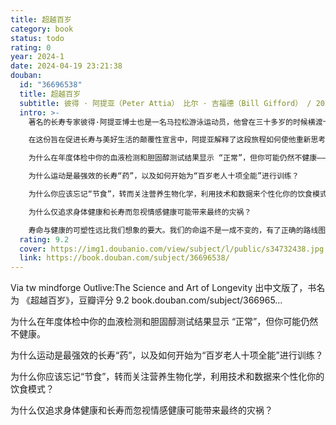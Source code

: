 ```yaml
---
title: 超越百岁
category: book
status: todo
rating: 0
year: 2024-1
date: 2024-04-19 23:21:38
douban:
  id: "36696538"
  title: 超越百岁
  subtitle: 彼得 · 阿提亚（Peter Attia） 比尔 · 吉福德（Bill Gifford） / 2024 / 中译出版社
  intro: >-
    著名的长寿专家彼得·阿提亚博士也是一名马拉松游泳运动员，他曾在三十多岁的时候横渡卡特琳娜海峡。但他的健康状况居然也出现了异常，有早逝于心脏病的风险。这一发现促使他开始探索长寿之道：我们如何以及为何会死亡，我们如何才能延缓甚至预防那些导致大多数人死亡的慢性病，例如心脏病、癌症、阿尔茨海默病与2型糖尿病。

    在这份旨在促进长寿与美好生活的颠覆性宣言中，阿提亚解释了这段旅程如何使他重新思考了对医疗保健的态度。虽然主流医学取得了很多成就，但在防治这些与年龄有关的疾病方面却进展甚微。往往它干预的时机太晚而无法提供及时的帮助，并以损害健康年限或生活质量为代价延长寿命。阿提亚认为，我们必须用个性化、积极主动的长寿策略来取代这种过时的框架，也就是一种我们应该立即采取行动而非等待的策略。这不是“生物黑客”，这是一种以科学为基础的战略方法，在延长寿命的同时改善我们的身体、认知和情绪健康。阿提亚的目标不是告诉你该做什么，而是更多地帮助你学会如何思考长期健康，以便为你个人制定最佳计划。在这本书中，读者将会发现：

    为什么在年度体检中你的血液检测和胆固醇测试结果显示 “正常”，但你可能仍然不健康——因为平均值并不等同于最佳状态。

    为什么运动是最强效的长寿“药”，以及如何开始为“百岁老人十项全能”进行训练？

    为什么你应该忘记“节食”，转而关注营养生物化学，利用技术和数据来个性化你的饮食模式？

    为什么仅追求身体健康和长寿而忽视情感健康可能带来最终的灾祸？

    寿命与健康的可塑性远比我们想象的要大。我们的命运不是一成不变的，有了正确的路线图，你就可以为你的人生规划一条不同的道路，让你比你的基因更长寿，让每一个十年都比前一个十年更好。
  rating: 9.2
  cover: https://img1.doubanio.com/view/subject/l/public/s34732438.jpg
  link: https://book.douban.com/subject/36696538/
---
```


Via tw mindforge Outlive:The Science and Art of Longevity  出中文版了，书名为 《超越百岁》，豆瓣评分 9.2
book.douban.com/subject/366965…

为什么在年度体检中你的血液检测和胆固醇测试结果显示 “正常”，但你可能仍然不健康。

为什么运动是最强效的长寿“药”，以及如何开始为“百岁老人十项全能”进行训练？

为什么你应该忘记“节食”，转而关注营养生物化学，利用技术和数据来个性化你的饮食模式？

为什么仅追求身体健康和长寿而忽视情感健康可能带来最终的灾祸？

